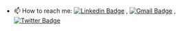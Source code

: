

- 📫 How to reach me:
[![Linkedin Badge](https://img.shields.io/badge/-LinkedIn-blue?style=flat-square&logo=Linkedin&logoColor=white&link=https://www.linkedin.com/in/guilherme-testa-silva/)](https://www.linkedin.com/in/guilherme-testa-silva/) 
, [![Gmail Badge](https://img.shields.io/badge/-Gmail-c14438?style=flat-square&logo=Gmail&logoColor=white&link=mailto:gts.nexp@gmail.com)](mailto:gts.nexp@gmail.com)
,[![Twitter Badge](https://img.shields.io/badge/-GTS-1ca0f1?style=flat-square&logo=twitter&logoColor=white&link=https://twitter.com/gts_nexp)](https://twitter.com/gts_nexp)

